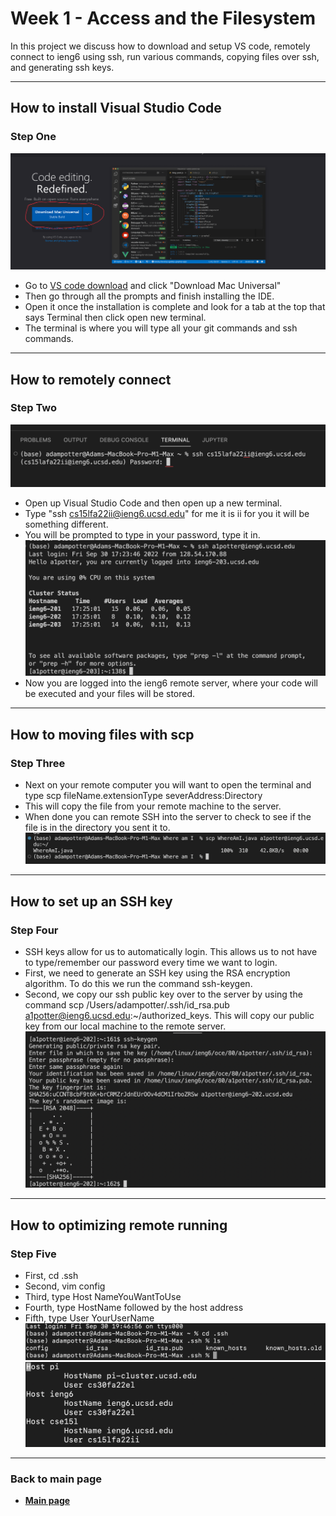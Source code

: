 #  Week 1 - Access and the Filesystem

In this project we discuss how to download and setup VS code, remotely connect to ieng6 using ssh, run various commands, copying files over ssh, and generating ssh keys.

---
## How to install Visual Studio Code


### Step One 
![Vs code download](https://github.com/Adamt603/cse15l-lab-reports/blob/main/Imagies/firstPic.png?raw=true)
- Go to [VS code download](https://code.visualstudio.com/) and click "Download Mac Universal"  
- Then go through all the prompts and finish installing the IDE.
- Open it once the installation is complete and look for a tab at the top that says Terminal then click open new terminal. 
- The terminal is where you will type all your git commands and ssh commands.

---

## How to remotely connect 

### Step Two
![Remote SSH into ieng6 server](https://github.com/Adamt603/cse15l-lab-reports/blob/main/Imagies/Second%20pic.png?raw=true)
- Open up Visual Studio Code and then open up a new terminal.
- Type "ssh cs15lfa22ii@ieng6.ucsd.edu" for me it is ii for you it will be something different. 
- You will be prompted to type in your password, type it in.
![Finally logged on](https://github.com/Adamt603/cse15l-lab-reports/blob/main/Imagies/Thrid%20pic.png?raw=true)
- Now you are logged into the ieng6 remote server, where your code will be executed and your files will be stored. 



---

## How to moving files with scp
### Step Three
- Next on your remote computer you will want to open the terminal and type scp fileName.extensionType severAddress:Directory
- This will copy the file from your remote machine to the server.
- When done you can remote SSH into the server to check to see if the file is in the directory you sent it to.
![](https://github.com/Adamt603/cse15l-lab-reports/blob/main/Imagies/Fourth%20image.png?raw=true)
---

## How to set up an SSH key
### Step Four 
- SSH keys allow for us to automatically login. This allows us to not have to type/remember our password every time we want to login.
- First, we need to generate an SSH key using the RSA encryption algorithm. To do this we run the command ssh-keygen.
- Second, we copy our ssh public key over to the server by using the command scp /Users/adampotter/.ssh/id_rsa.pub a1potter@ieng6.ucsd.edu:~/authorized_keys. This will copy our public key from our local machine to the remote server.
![Automatic login](https://github.com/Adamt603/cse15l-lab-reports/blob/main/Imagies/Fith%20pic.png?raw=true)

---

## How to optimizing remote running
### Step Five
- First, cd .ssh 
- Second, vim config
- Third, type Host NameYouWantToUse
- Fourth, type HostName followed by the host address
- Fifth, type User YourUserName
![cd into .ssh](https://github.com/Adamt603/cse15l-lab-reports/blob/main/Imagies/sixth%20pic.png?raw=true)
![using vim to config file](https://github.com/Adamt603/cse15l-lab-reports/blob/main/Imagies/seventh%20pic.png?raw=true)
---

### **Back to main page**
  - [**Main page**](https://adamt603.github.io/cse15l-lab-reports/)



